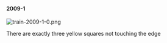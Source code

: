 #### 2009-1
![train-2009-1-0.png](https://github.com/lil-lab/nlvr/raw/master/nlvr/train/images/47/train-2009-1-0.png "train-2009-1-0.png")

There are exactly three yellow squares not touching the edge